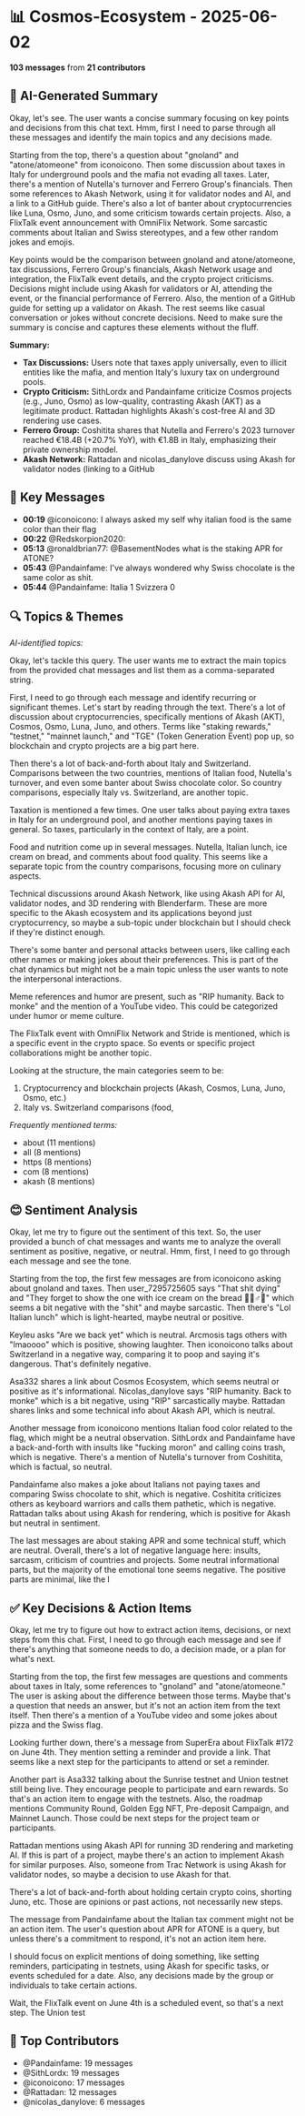 # 📊 Cosmos-Ecosystem - 2025-06-02
**103 messages** from **21 contributors**

## 📝 AI-Generated Summary
<think>
Okay, let's see. The user wants a concise summary focusing on key points and decisions from this chat text. Hmm, first I need to parse through all these messages and identify the main topics and any decisions made.

Starting from the top, there's a question about "gnoland" and "atone/atomeone" from iconoicono. Then some discussion about taxes in Italy for underground pools and the mafia not evading all taxes. Later, there's a mention of Nutella's turnover and Ferrero Group's financials. Then some references to Akash Network, using it for validator nodes and AI, and a link to a GitHub guide. There's also a lot of banter about cryptocurrencies like Luna, Osmo, Juno, and some criticism towards certain projects. Also, a FlixTalk event announcement with OmniFlix Network. Some sarcastic comments about Italian and Swiss stereotypes, and a few other random jokes and emojis.

Key points would be the comparison between gnoland and atone/atomeone, tax discussions, Ferrero Group's financials, Akash Network usage and integration, the FlixTalk event details, and the crypto project criticisms. Decisions might include using Akash for validators or AI, attending the event, or the financial performance of Ferrero. Also, the mention of a GitHub guide for setting up a validator on Akash. The rest seems like casual conversation or jokes without concrete decisions. Need to make sure the summary is concise and captures these elements without the fluff.
</think>

**Summary:**  
- **Tax Discussions:** Users note that taxes apply universally, even to illicit entities like the mafia, and mention Italy's luxury tax on underground pools.  
- **Crypto Criticism:** SithLordx and Pandainfame criticize Cosmos projects (e.g., Juno, Osmo) as low-quality, contrasting Akash (AKT) as a legitimate product. Rattadan highlights Akash's cost-free AI and 3D rendering use cases.  
- **Ferrero Group:** Coshitita shares that Nutella and Ferrero's 2023 turnover reached €18.4B (+20.7% YoY), with €1.8B in Italy, emphasizing their private ownership model.  
- **Akash Network:** Rattadan and nicoIas_danyIove discuss using Akash for validator nodes (linking to a GitHub

## 💬 Key Messages
- **00:19** @iconoicono: I always asked my self why italian food is the same color than their flag
- **00:22** @Redskorpion2020: 
- **05:13** @ronaldbrian77: @BasementNodes what is the staking APR for ATONE?
- **05:43** @Pandainfame: I've always wondered why Swiss chocolate is the same color as shit.
- **05:44** @Pandainfame: Italia 1 Svizzera 0

## 🔍 Topics & Themes
*AI-identified topics:*
> <think>
Okay, let's tackle this query. The user wants me to extract the main topics from the provided chat messages and list them as a comma-separated string.

First, I need to go through each message and identify recurring or significant themes. Let's start by reading through the text. There's a lot of discussion about cryptocurrencies, specifically mentions of Akash (AKT), Cosmos, Osmo, Luna, Juno, and others. Terms like "staking rewards," "testnet," "mainnet launch," and "TGE" (Token Generation Event) pop up, so blockchain and crypto projects are a big part here.

Then there's a lot of back-and-forth about Italy and Switzerland. Comparisons between the two countries, mentions of Italian food, Nutella's turnover, and even some banter about Swiss chocolate color. So country comparisons, especially Italy vs. Switzerland, are another topic.

Taxation is mentioned a few times. One user talks about paying extra taxes in Italy for an underground pool, and another mentions paying taxes in general. So taxes, particularly in the context of Italy, are a point.

Food and nutrition come up in several messages. Nutella, Italian lunch, ice cream on bread, and comments about food quality. This seems like a separate topic from the country comparisons, focusing more on culinary aspects.

Technical discussions around Akash Network, like using Akash API for AI, validator nodes, and 3D rendering with Blenderfarm. These are more specific to the Akash ecosystem and its applications beyond just cryptocurrency, so maybe a sub-topic under blockchain but I should check if they're distinct enough.

There's some banter and personal attacks between users, like calling each other names or making jokes about their preferences. This is part of the chat dynamics but might not be a main topic unless the user wants to note the interpersonal interactions.

Meme references and humor are present, such as "RIP humanity. Back to monke" and the mention of a YouTube video. This could be categorized under humor or meme culture.

The FlixTalk event with OmniFlix Network and Stride is mentioned, which is a specific event in the crypto space. So events or specific project collaborations might be another topic.

Looking at the structure, the main categories seem to be:

1. Cryptocurrency and blockchain projects (Akash, Cosmos, Luna, Juno, Osmo, etc.)
2. Italy vs. Switzerland comparisons (food,

*Frequently mentioned terms:*
- about (11 mentions)
- all (8 mentions)
- https (8 mentions)
- com (8 mentions)
- akash (8 mentions)

## 😊 Sentiment Analysis
<think>
Okay, let me try to figure out the sentiment of this text. So, the user provided a bunch of chat messages and wants me to analyze the overall sentiment as positive, negative, or neutral. Hmm, first, I need to go through each message and see the tone.

Starting from the top, the first few messages are from iconoicono asking about gnoland and taxes. Then user_7295725605 says "That shit dying" and "They forget to show the one with ice cream on the bread 🤦🏽♂️🤣" which seems a bit negative with the "shit" and maybe sarcastic. Then there's "Lol Italian lunch" which is light-hearted, maybe neutral or positive. 

Keyleu asks "Are we back yet" which is neutral. Arcmosis tags others with "lmaoooo" which is positive, showing laughter. Then iconoicono talks about Switzerland in a negative way, comparing it to poop and saying it's dangerous. That's definitely negative. 

Asa332 shares a link about Cosmos Ecosystem, which seems neutral or positive as it's informational. NicoIas_danyIove says "RIP humanity. Back to monke" which is a bit negative, using "RIP" sarcastically maybe. Rattadan shares links and some technical info about Akash API, which is neutral. 

Another message from iconoicono mentions Italian food color related to the flag, which might be a neutral observation. SithLordx and Pandainfame have a back-and-forth with insults like "fucking moron" and calling coins trash, which is negative. There's a mention of Nutella's turnover from Coshitita, which is factual, so neutral. 

Pandainfame also makes a joke about Italians not paying taxes and comparing Swiss chocolate to shit, which is negative. Coshitita criticizes others as keyboard warriors and calls them pathetic, which is negative. Rattadan talks about using Akash for rendering, which is positive for Akash but neutral in sentiment. 

The last messages are about staking APR and some technical stuff, which are neutral. Overall, there's a lot of negative language here: insults, sarcasm, criticism of countries and projects. Some neutral informational parts, but the majority of the emotional tone seems negative. The positive parts are minimal, like the l

## ✅ Key Decisions & Action Items
<think>
Okay, let me try to figure out how to extract action items, decisions, or next steps from this chat. First, I need to go through each message and see if there's anything that someone needs to do, a decision made, or a plan for what's next.

Starting from the top, the first few messages are questions and comments about taxes in Italy, some references to "gnoland" and "atone/atomeone." The user is asking about the difference between those terms. Maybe that's a question that needs an answer, but it's not an action item from the text itself. Then there's a mention of a YouTube video and some jokes about pizza and the Swiss flag. 

Looking further down, there's a message from SuperEra about FlixTalk #172 on June 4th. They mention setting a reminder and provide a link. That seems like a next step for the participants to attend or set a reminder. 

Another part is Asa332 talking about the Sunrise testnet and Union testnet still being live. They encourage people to participate and earn rewards. So that's an action item to engage with the testnets. Also, the roadmap mentions Community Round, Golden Egg NFT, Pre-deposit Campaign, and Mainnet Launch. Those could be next steps for the project team or participants.

Rattadan mentions using Akash API for running 3D rendering and marketing AI. If this is part of a project, maybe there's an action to implement Akash for similar purposes. Also, someone from Trac Network is using Akash for validator nodes, so maybe a decision to use Akash for that.

There's a lot of back-and-forth about holding certain crypto coins, shorting Juno, etc. Those are opinions or past actions, not necessarily new steps. 

The message from Pandainfame about the Italian tax comment might not be an action item. The user's question about APR for ATONE is a query, but unless there's a commitment to respond, it's not an action item here.

I should focus on explicit mentions of doing something, like setting reminders, participating in testnets, using Akash for specific tasks, or events scheduled for a date. Also, any decisions made by the group or individuals to take certain actions.

Wait, the FlixTalk event on June 4th is a scheduled event, so that's a next step. The Union test

## 👥 Top Contributors
- @Pandainfame: 19 messages
- @SithLordx: 19 messages
- @iconoicono: 17 messages
- @Rattadan: 12 messages
- @nicoIas_danyIove: 6 messages